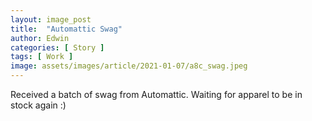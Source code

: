 ```yaml
---
layout: image_post
title:  "Automattic Swag"
author: Edwin
categories: [ Story ]
tags: [ Work ]
image: assets/images/article/2021-01-07/a8c_swag.jpeg
---
```


Received a batch of swag from Automattic. Waiting for apparel to be in stock again :)